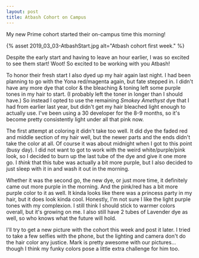 ```yaml
---
layout: post
title: Atbash Cohort on Campus
---
```


My new Prime cohort started their on-campus time this morning! 

{% asset 2019_03_03-AtbashStart.jpg alt="Atbash cohort first week." %}

Despite the early start and having to leave an hour earlier, I was so excited to see them start!  Woot!  So excited to be working with you Atbash!

To honor their fresh start I also dyed up my hair again last night. I had been planning to go with the Yona red/magenta again, but fate stepped in. I didn't have any more dye that color & the bleaching & toning left some purple tones in my hair to start. (I probably left the toner in longer than I should have.) So instead I opted to use the remaining *Smokey Amethyst* dye that I had from earlier last year, but didn't get my hair bleached light enough to actually use. I've been using a 30 developer for the 8-9 months, so it's become pretty consistently light under all that pink now. 

The first attempt at coloring it didn't take too well. It did dye the faded red and middle section of my hair well, but the newer parts and the ends didn't take the color at all. Of course it was about midnight when I got to this point (busy day). I did not want to got to work with the weird white/purple/pink look, so I decided to burn up the last tube of the dye and give it one more go. I *think* that this tube was actually a bit more purple, but I also decided to just sleep with it in and wash it out in the morning. 

Whether it was the second go, the new dye, or just more time, it definitely came out more purple in the morning. And the pink/red has a bit more purple color to it as well. It kinda looks like there was a princess party in my hair, but it does look kinda cool. Honestly, I'm not sure I like the light purple tones with my complexion. I still think I should stick to warmer colors overall, but it's growing on me. I also still have 2 tubes of Lavender dye as well, so who knows what the future will hold.

I'll try to get a new picture with the cohort this week and post it later. I tried to take a few selfies with the phone, but the lighting and camera don't do the hair color any justice. Mark is pretty awesome with our pictures... though I think my funky colors pose a little extra challenge for him too. 

